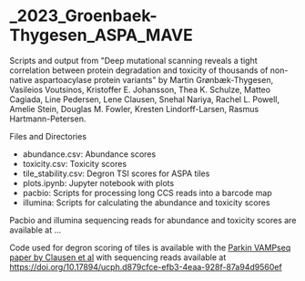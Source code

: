 # _2023_Groenbaek-Thygesen_ASPA_MAVE
Scripts and output from "Deep mutational scanning reveals a tight correlation between protein degradation and toxicity of thousands of non-native aspartoacylase protein variants" by Martin Grønbæk-Thygesen, Vasileios Voutsinos, Kristoffer E. Johansson, Thea K. Schulze, Matteo Cagiada, Line Pedersen, Lene Clausen, Snehal Nariya, Rachel L. Powell, Amelie Stein, Douglas M. Fowler, Kresten Lindorff-Larsen, Rasmus Hartmann-Petersen.

Files and Directories

- abundance.csv: Abundance scores
- toxicity.csv: Toxicity scores
- tile_stability.csv: Degron TSI scores for ASPA tiles
- plots.ipynb: Jupyter notebook with plots
- pacbio: Scripts for processing long CCS reads into a barcode map 
- illumina: Scripts for calculating the abundance and toxicity scores

Pacbio and illumina sequencing reads for abundance and toxicity scores are available at ...

Code used for degron scoring of tiles is available with the [Parkin VAMPseq paper by Clausen et al](https://github.com/KULL-Centre/_2023_Clausen_parkin_MAVE/tree/d9488dcfdb79329af2fae437d9f9452576d0a2d2/illumina_degron) with sequencing reads available at https://doi.org/10.17894/ucph.d879cfce-efb3-4eaa-928f-87a94d9560ef
